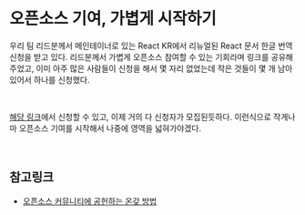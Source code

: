 # 오픈소스 기여, 가볍게 시작하기

우리 팀 리드분께서 메인테이너로 있는 React KR에서 리뉴얼된 React 문서 한글 번역 신청을 받고 있다. 리드분께서 가볍게 오픈소스 참여할 수 있는 기회라며 링크를 공유해주었고, 이미 아주 많은 사람들이 신청을 해서 몇 자리 없었는데 작은 것들이 몇 개 남아 있어서 하나를 신청했다.   

<br>

[해당 링크](https://github.com/reactjs/ko.react.dev/issues/374)에서 신청할 수 있고, 이제 거의 다 신청자가 모집된듯하다. 이런식으로 작게나마 오픈소스 기여를 시작해서 나중에 영역을 넓혀가야겠다.   

<br>

## 참고링크
- [오픈소스 커뮤니티에 공헌하는 온갖 방법](https://youtu.be/LJgU65MSiT8)
